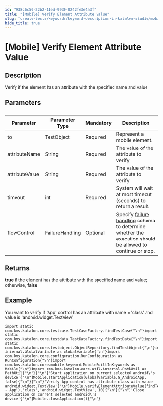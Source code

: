 ```yaml
---
id: "938c6c50-22b2-11ed-9930-0242fe3e4a3f"
title: "[Mobile] Verify Element Attribute Value"
slug: "create-tests/keywords/keyword-description-in-katalon-studio/mobile-keywords/mobile-verify-element-attribute-value"
hide_title: true
---
```


# <a id="id_0" class="anchor_top_offset"/><a id="ariaid-title1" class="anchor_top_offset"/>[Mobile] Verify Element Attribute Value


## <a id="id_0__id_1" class="anchor_top_offset"/>Description

              
<p xmlns="http://www.w3.org/1999/xhtml" className="p">Verify if the element has an attribute with the specified name   and value</p> 
      

## <a id="id_0__id_2" class="anchor_top_offset"/>Parameters

              
<table xmlns="http://www.w3.org/1999/xhtml" className="table anchor_top_offset" id="id_0__00418611-68a0-4511-8560-346c0f62e56b"><caption /><thead className="thead"><tr className><th className="entry anchor_top_offset" id="id_0__00418611-68a0-4511-8560-346c0f62e56b__entry__1">Parameter</th><th className="entry anchor_top_offset" id="id_0__00418611-68a0-4511-8560-346c0f62e56b__entry__2">Parameter Type</th><th className="entry anchor_top_offset" id="id_0__00418611-68a0-4511-8560-346c0f62e56b__entry__3">Mandatory</th><th className="entry anchor_top_offset" id="id_0__00418611-68a0-4511-8560-346c0f62e56b__entry__4">Description</th></tr></thead><tbody className="tbody"><tr className><td className="entry" headers="id_0__00418611-68a0-4511-8560-346c0f62e56b__entry__1 id_0__00418611-68a0-4511-8560-346c0f62e56b__entry__2 id_0__00418611-68a0-4511-8560-346c0f62e56b__entry__3 id_0__00418611-68a0-4511-8560-346c0f62e56b__entry__4 ">to</td><td className="entry" headers="id_0__00418611-68a0-4511-8560-346c0f62e56b__entry__1 id_0__00418611-68a0-4511-8560-346c0f62e56b__entry__2 id_0__00418611-68a0-4511-8560-346c0f62e56b__entry__3 id_0__00418611-68a0-4511-8560-346c0f62e56b__entry__4 ">TestObject</td><td className="entry" headers="id_0__00418611-68a0-4511-8560-346c0f62e56b__entry__1 id_0__00418611-68a0-4511-8560-346c0f62e56b__entry__2 id_0__00418611-68a0-4511-8560-346c0f62e56b__entry__3 id_0__00418611-68a0-4511-8560-346c0f62e56b__entry__4 ">Required</td><td className="entry" headers="id_0__00418611-68a0-4511-8560-346c0f62e56b__entry__1 id_0__00418611-68a0-4511-8560-346c0f62e56b__entry__2 id_0__00418611-68a0-4511-8560-346c0f62e56b__entry__3 id_0__00418611-68a0-4511-8560-346c0f62e56b__entry__4 ">Represent a mobile element.</td></tr><tr className><td className="entry" headers="id_0__00418611-68a0-4511-8560-346c0f62e56b__entry__1 id_0__00418611-68a0-4511-8560-346c0f62e56b__entry__2 id_0__00418611-68a0-4511-8560-346c0f62e56b__entry__3 id_0__00418611-68a0-4511-8560-346c0f62e56b__entry__4 ">attributeName</td><td className="entry" headers="id_0__00418611-68a0-4511-8560-346c0f62e56b__entry__1 id_0__00418611-68a0-4511-8560-346c0f62e56b__entry__2 id_0__00418611-68a0-4511-8560-346c0f62e56b__entry__3 id_0__00418611-68a0-4511-8560-346c0f62e56b__entry__4 ">String</td><td className="entry" headers="id_0__00418611-68a0-4511-8560-346c0f62e56b__entry__1 id_0__00418611-68a0-4511-8560-346c0f62e56b__entry__2 id_0__00418611-68a0-4511-8560-346c0f62e56b__entry__3 id_0__00418611-68a0-4511-8560-346c0f62e56b__entry__4 ">Required</td><td className="entry" headers="id_0__00418611-68a0-4511-8560-346c0f62e56b__entry__1 id_0__00418611-68a0-4511-8560-346c0f62e56b__entry__2 id_0__00418611-68a0-4511-8560-346c0f62e56b__entry__3 id_0__00418611-68a0-4511-8560-346c0f62e56b__entry__4 ">The value of the attribute to verify.</td></tr><tr className><td className="entry" headers="id_0__00418611-68a0-4511-8560-346c0f62e56b__entry__1 id_0__00418611-68a0-4511-8560-346c0f62e56b__entry__2 id_0__00418611-68a0-4511-8560-346c0f62e56b__entry__3 id_0__00418611-68a0-4511-8560-346c0f62e56b__entry__4 ">attributeValue</td><td className="entry" headers="id_0__00418611-68a0-4511-8560-346c0f62e56b__entry__1 id_0__00418611-68a0-4511-8560-346c0f62e56b__entry__2 id_0__00418611-68a0-4511-8560-346c0f62e56b__entry__3 id_0__00418611-68a0-4511-8560-346c0f62e56b__entry__4 ">String</td><td className="entry" headers="id_0__00418611-68a0-4511-8560-346c0f62e56b__entry__1 id_0__00418611-68a0-4511-8560-346c0f62e56b__entry__2 id_0__00418611-68a0-4511-8560-346c0f62e56b__entry__3 id_0__00418611-68a0-4511-8560-346c0f62e56b__entry__4 ">Required</td><td className="entry" headers="id_0__00418611-68a0-4511-8560-346c0f62e56b__entry__1 id_0__00418611-68a0-4511-8560-346c0f62e56b__entry__2 id_0__00418611-68a0-4511-8560-346c0f62e56b__entry__3 id_0__00418611-68a0-4511-8560-346c0f62e56b__entry__4 ">The value of the attribute to verify.</td></tr><tr className><td className="entry" headers="id_0__00418611-68a0-4511-8560-346c0f62e56b__entry__1 id_0__00418611-68a0-4511-8560-346c0f62e56b__entry__2 id_0__00418611-68a0-4511-8560-346c0f62e56b__entry__3 id_0__00418611-68a0-4511-8560-346c0f62e56b__entry__4 ">timeout</td><td className="entry" headers="id_0__00418611-68a0-4511-8560-346c0f62e56b__entry__1 id_0__00418611-68a0-4511-8560-346c0f62e56b__entry__2 id_0__00418611-68a0-4511-8560-346c0f62e56b__entry__3 id_0__00418611-68a0-4511-8560-346c0f62e56b__entry__4 ">int</td><td className="entry" headers="id_0__00418611-68a0-4511-8560-346c0f62e56b__entry__1 id_0__00418611-68a0-4511-8560-346c0f62e56b__entry__2 id_0__00418611-68a0-4511-8560-346c0f62e56b__entry__3 id_0__00418611-68a0-4511-8560-346c0f62e56b__entry__4 ">Required</td><td className="entry" headers="id_0__00418611-68a0-4511-8560-346c0f62e56b__entry__1 id_0__00418611-68a0-4511-8560-346c0f62e56b__entry__2 id_0__00418611-68a0-4511-8560-346c0f62e56b__entry__3 id_0__00418611-68a0-4511-8560-346c0f62e56b__entry__4 ">System will wait at most timeout (seconds) to return a         result.</td></tr><tr className><td className="entry" headers="id_0__00418611-68a0-4511-8560-346c0f62e56b__entry__1 id_0__00418611-68a0-4511-8560-346c0f62e56b__entry__2 id_0__00418611-68a0-4511-8560-346c0f62e56b__entry__3 id_0__00418611-68a0-4511-8560-346c0f62e56b__entry__4 ">flowControl</td><td className="entry" headers="id_0__00418611-68a0-4511-8560-346c0f62e56b__entry__1 id_0__00418611-68a0-4511-8560-346c0f62e56b__entry__2 id_0__00418611-68a0-4511-8560-346c0f62e56b__entry__3 id_0__00418611-68a0-4511-8560-346c0f62e56b__entry__4 ">FailureHandling</td><td className="entry" headers="id_0__00418611-68a0-4511-8560-346c0f62e56b__entry__1 id_0__00418611-68a0-4511-8560-346c0f62e56b__entry__2 id_0__00418611-68a0-4511-8560-346c0f62e56b__entry__3 id_0__00418611-68a0-4511-8560-346c0f62e56b__entry__4 ">Optional</td><td className="entry" headers="id_0__00418611-68a0-4511-8560-346c0f62e56b__entry__1 id_0__00418611-68a0-4511-8560-346c0f62e56b__entry__2 id_0__00418611-68a0-4511-8560-346c0f62e56b__entry__3 id_0__00418611-68a0-4511-8560-346c0f62e56b__entry__4 ">Specify <a className="xref" href="/docs/maintain/configure-failure-handling-settings-in-katalon-studio">failure handling</a> schema to         determine whether the execution should be allowed to continue or         stop.</td></tr></tbody></table> 
      

## <a id="id_0__id_3" class="anchor_top_offset"/>Returns

              
<p xmlns="http://www.w3.org/1999/xhtml" className="p">   <strong className="ph b">true</strong> if the element has the attribute with the   specified name and value; otherwise, <strong className="ph b">false</strong> </p> 
      

## <a id="id_0__id_4" class="anchor_top_offset"/>Example

              
<p xmlns="http://www.w3.org/1999/xhtml" className="p">You want to verify if 'App' control has an attribute with name =   'class' and value is 'android.widget.TextView'</p> 
              
<pre xmlns="http://www.w3.org/1999/xhtml" className="pre codeblock"><code>import static com.kms.katalon.core.testcase.TestCaseFactory.findTestCase{"\n"}import static com.kms.katalon.core.testdata.TestDataFactory.findTestData{"\n"}import static com.kms.katalon.core.testobject.ObjectRepository.findTestObject{"\n"}import internal.GlobalVariable as GlobalVariable{"\n"}import com.kms.katalon.core.configuration.RunConfiguration as RunConfiguration{"\n"}import com.kms.katalon.core.mobile.keyword.MobileBuiltInKeywords as Mobile{"\n"}import com.kms.katalon.core.util.internal.PathUtil as PathUtil{"\n"}{"\n"}'Start application on current selected android\'s device'{"\n"}Mobile.startApplication(GlobalVariable.G_AndroidApp, false){"\n"}{"\n"}'Verify App control has attribute class with value android.widget.TextView'{"\n"}Mobile.verifyElementAttributeValue(findTestObject('Application/android.widget.TextView - App'),'class','android.widget.TextView', 10){"\n"}{"\n"}'Close application on current selected android\'s device'{"\n"}Mobile.closeApplication(){"\n"}</code></pre> 
            

